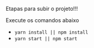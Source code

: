 Etapas para subir o projeto!!!

Execute os comandos abaixo
- `yarn install || npm install`
- `yarn start || npm start`
